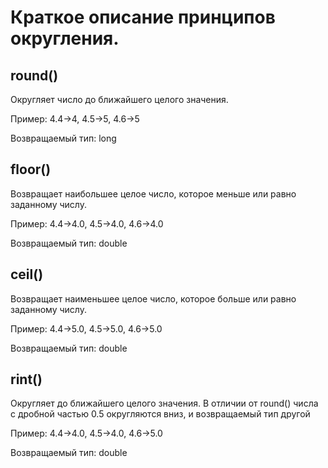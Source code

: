 # Краткое описание принципов округления.

## round()

Округляет число до ближайшего целого значения.

Пример: 4.4->4, 4.5->5, 4.6->5

Возвращаемый тип: long

## floor()

Возвращает наибольшее целое число, которое меньше или равно заданному числу.

Пример: 4.4->4.0, 4.5->4.0, 4.6->4.0

Возвращаемый тип: double

## ceil()

Возвращает наименьшее целое число, которое больше или равно заданному числу.

Пример: 4.4->5.0, 4.5->5.0, 4.6->5.0

Возвращаемый тип: double

## rint()

Округляет до ближайшего целого значения. В отличии от round() числа с дробной частью 0.5 округляются вниз, и возвращаемый тип другой

Пример: 4.4->4.0, 4.5->4.0, 4.6->5.0

Возвращаемый тип: double